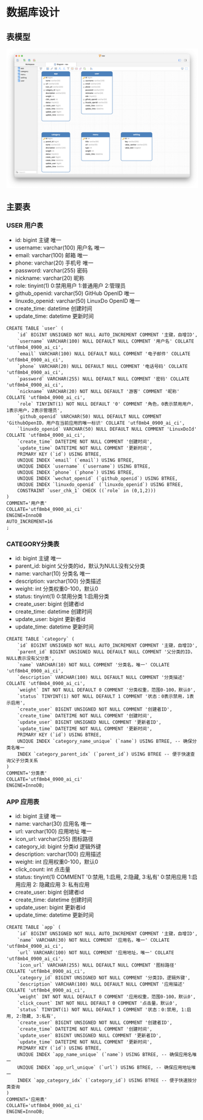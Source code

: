 # 数据库设计

## 表模型

![image-20250101123853750](images/image-20250101123853750.png)

## 主要表

### USER 用户表

- id: bigint 主键 唯一
- username: varchar(100) 用户名 唯一
- email: varchar(100) 邮箱 唯一
- phone: varchar(20) 手机号 唯一
- password: varchar(255) 密码
- nickname: varchar(20) 昵称
- role: tinyint(1) 0:禁用用户 1:普通用户 2:管理员
- github_openid: varchar(50) GitHub OpenID 唯一
- linuxdo_openid: varchar(50) LinuxDo OpenID 唯一
- create_time: datetime 创建时间
- update_time: datetime 更新时间

```mysql
CREATE TABLE `user` (
	`id` BIGINT UNSIGNED NOT NULL AUTO_INCREMENT COMMENT '主键，自增ID',
	`username` VARCHAR(100) NULL DEFAULT NULL COMMENT '用户名' COLLATE 'utf8mb4_0900_ai_ci',
	`email` VARCHAR(100) NULL DEFAULT NULL COMMENT '电子邮件' COLLATE 'utf8mb4_0900_ai_ci',
	`phone` VARCHAR(20) NULL DEFAULT NULL COMMENT '电话号码' COLLATE 'utf8mb4_0900_ai_ci',
	`password` VARCHAR(255) NULL DEFAULT NULL COMMENT '密码' COLLATE 'utf8mb4_0900_ai_ci',
	`nickname` VARCHAR(20) NOT NULL DEFAULT '游客' COMMENT '昵称' COLLATE 'utf8mb4_0900_ai_ci',
	`role` TINYINT(1) NOT NULL DEFAULT '0' COMMENT '角色，0表示禁用用户，1表示用户，2表示管理员',
	`github_openid` VARCHAR(50) NULL DEFAULT NULL COMMENT 'GithubOpenID，用户在当前应用的唯一标识' COLLATE 'utf8mb4_0900_ai_ci',
	`linuxdo_openid` VARCHAR(50) NULL DEFAULT NULL COMMENT 'LinuxDoId' COLLATE 'utf8mb4_0900_ai_ci',
	`create_time` DATETIME NOT NULL COMMENT '创建时间',
	`update_time` DATETIME NOT NULL COMMENT '更新时间',
	PRIMARY KEY (`id`) USING BTREE,
	UNIQUE INDEX `email` (`email`) USING BTREE,
	UNIQUE INDEX `username` (`username`) USING BTREE,
	UNIQUE INDEX `phone` (`phone`) USING BTREE,
	UNIQUE INDEX `wechat_openid` (`github_openid`) USING BTREE,
	UNIQUE INDEX `linuxdo_openid` (`linuxdo_openid`) USING BTREE,
	CONSTRAINT `user_chk_1` CHECK ((`role` in (0,1,2)))
)
COMMENT='用户表'
COLLATE='utf8mb4_0900_ai_ci'
ENGINE=InnoDB
AUTO_INCREMENT=16
;
```

### CATEGORY分类表

- id: bigint 主键 唯一
- parent_id: bigint 父分类的id，默认为NULL没有父分类
- name: varchar(10) 分类名  唯一
- description: varchar(100) 分类描述
- weight: int 分类权重0-100，默认0
- status: tinyint(1) 0:禁用分类 1:启用分类
- create_user: bigint 创建者id
- create_time: datetime 创建时间
- update_user: bigint 更新者id
- update_time: datetime 更新时间

```mysql
CREATE TABLE `category` (
    `id` BIGINT UNSIGNED NOT NULL AUTO_INCREMENT COMMENT '主键，自增ID',
    `parent_id` BIGINT UNSIGNED NULL DEFAULT NULL COMMENT '父分类的ID，NULL表示没有父分类',
    `name` VARCHAR(10) NOT NULL COMMENT '分类名，唯一' COLLATE 'utf8mb4_0900_ai_ci',
    `description` VARCHAR(100) NULL DEFAULT NULL COMMENT '分类描述' COLLATE 'utf8mb4_0900_ai_ci',
    `weight` INT NOT NULL DEFAULT 0 COMMENT '分类权重，范围0-100，默认0',
    `status` TINYINT(1) NOT NULL DEFAULT 1 COMMENT '状态：0表示禁用，1表示启用',
    `create_user` BIGINT UNSIGNED NOT NULL COMMENT '创建者ID',
    `create_time` DATETIME NOT NULL COMMENT '创建时间',
    `update_user` BIGINT UNSIGNED NULL COMMENT '更新者ID',
    `update_time` DATETIME NOT NULL COMMENT '更新时间',
    PRIMARY KEY (`id`) USING BTREE,
    UNIQUE INDEX `category_name_unique` (`name`) USING BTREE, -- 确保分类名唯一
    INDEX `category_parent_idx` (`parent_id`) USING BTREE -- 便于快速查询父子分类关系
)
COMMENT='分类表'
COLLATE='utf8mb4_0900_ai_ci'
ENGINE=InnoDB;
```

### APP 应用表

- id: bigint 主键  唯一
- name: varchar(30) 应用名  唯一
- url: varchar(100) 应用地址  唯一
- icon_url: varchar(255) 图标路径
- category_id: bigint 分类id 逻辑外键
- description: varchar(100) 应用描述
- weight: int 应用权重0-100，默认0
- click_count: int 点击量
- status: tinyint(1) COMMENT '0:禁用, 1:启用, 2:隐藏, 3:私有' 0:禁用应用 1:启用应用 2: 隐藏应用 3: 私有应用
- create_user: bigint 创建者id
- create_time: datetime 创建时间
- update_user: bigint 更新者id
- update_time: datetime 更新时间

```mysql
CREATE TABLE `app` (
    `id` BIGINT UNSIGNED NOT NULL AUTO_INCREMENT COMMENT '主键，自增ID',
    `name` VARCHAR(30) NOT NULL COMMENT '应用名，唯一' COLLATE 'utf8mb4_0900_ai_ci',
    `url` VARCHAR(100) NOT NULL COMMENT '应用地址，唯一' COLLATE 'utf8mb4_0900_ai_ci',
    `icon_url` VARCHAR(255) NULL DEFAULT NULL COMMENT '图标路径' COLLATE 'utf8mb4_0900_ai_ci',
    `category_id` BIGINT UNSIGNED NOT NULL COMMENT '分类ID，逻辑外键',
    `description` VARCHAR(100) NULL DEFAULT NULL COMMENT '应用描述' COLLATE 'utf8mb4_0900_ai_ci',
    `weight` INT NOT NULL DEFAULT 0 COMMENT '应用权重，范围0-100，默认0',
    `click_count` INT NOT NULL DEFAULT 0 COMMENT '点击量，默认0',
    `status` TINYINT(1) NOT NULL DEFAULT 1 COMMENT '状态：0:禁用, 1:启用, 2:隐藏, 3:私有',
    `create_user` BIGINT UNSIGNED NOT NULL COMMENT '创建者ID',
    `create_time` DATETIME NOT NULL COMMENT '创建时间',
    `update_user` BIGINT UNSIGNED NULL COMMENT '更新者ID',
    `update_time` DATETIME NOT NULL COMMENT '更新时间',
    PRIMARY KEY (`id`) USING BTREE,
    UNIQUE INDEX `app_name_unique` (`name`) USING BTREE, -- 确保应用名唯一
    UNIQUE INDEX `app_url_unique` (`url`) USING BTREE, -- 确保应用地址唯一
    INDEX `app_category_idx` (`category_id`) USING BTREE -- 便于快速按分类查询
)
COMMENT='应用表'
COLLATE='utf8mb4_0900_ai_ci'
ENGINE=InnoDB;
```